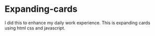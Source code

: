 # Expanding-cards
I did this to enhance my daily work experience. This is expanding cards using html css and javascript.
